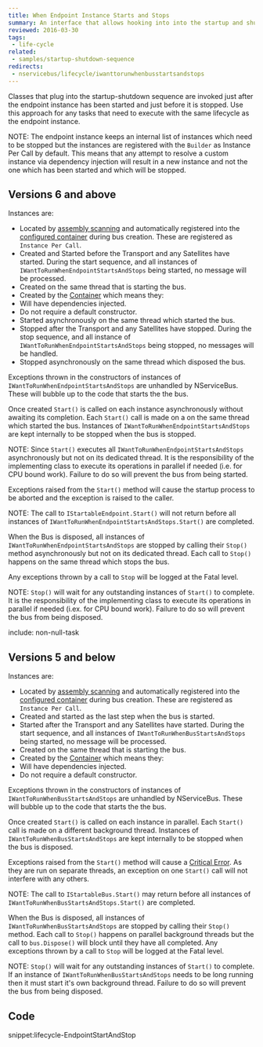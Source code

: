 ```yaml
---
title: When Endpoint Instance Starts and Stops
summary: An interface that allows hooking into into the startup and shutdown sequence of an endpoint instance.
reviewed: 2016-03-30
tags:
 - life-cycle
related:
 - samples/startup-shutdown-sequence
redirects:
 - nservicebus/lifecycle/iwanttorunwhenbusstartsandstops
---
```


Classes that plug into the startup-shutdown sequence are invoked just after the endpoint instance has been started and just before it is stopped. Use this approach for any tasks that need to execute with the same lifecycle as the endpoint instance.

NOTE: The endpoint instance keeps an internal list of instances which need to be stopped but the instances are registered with the `Builder` as Instance Per Call by default. This means that any attempt to resolve a custom instance via dependency injection will result in a new instance and not the one which has been started and which will be stopped.


## Versions 6 and above

Instances are:

 * Located by [assembly scanning](/nservicebus/hosting/assembly-scanning.md) and automatically registered into the [configured container](/nservicebus/containers/) during bus creation. These are registered as `Instance Per Call`.
 * Created and Started before the Transport and any Satellites have started. During the start sequence, and all instances of `IWantToRunWhenEndpointStartsAndStops` being started, no message will be processed.
 * Created on the same thread that is starting the bus.
 * Created by the [Container](/nservicebus/containers/) which means they:
  * Will have dependencies injected.
  * Do not require a default constructor.
 * Started asynchronously on the same thread which started the bus.
 * Stopped after the Transport and any Satellites have stopped. During the stop sequence, and all instance of `IWantToRunWhenEndpointStartsAndStops` being stopped,  no messages will be handled.
 * Stopped asynchronously on the same thread which disposed the bus.

Exceptions thrown in the constructors of instances of `IWantToRunWhenEndpointStartsAndStops` are unhandled by NServiceBus. These will bubble up to the code that starts the the bus.

Once created `Start()` is called on each instance asynchronously without awaiting its completion. Each `Start()` call is made on a on the same thread which started the bus. Instances of `IWantToRunWhenEndpointStartsAndStops` are kept internally to be stopped when the bus is stopped.

NOTE: Since `Start()` executes all `IWantToRunWhenEndpointStartsAndStops` asynchronously but not on its dedicated thread. It is the responsibility of the implementing class to execute its operations in parallel if needed (i.e. for CPU bound work). Failure to do so will prevent the bus from being started.

Exceptions raised from the `Start()` method will cause the startup process to be aborted and the exception is raised to the caller.

NOTE: The call to `IStartableEndpoint.Start()` will not return before all instances of `IWantToRunWhenEndpointStartsAndStops.Start()` are completed.

When the Bus is disposed, all instances of `IWantToRunWhenEndpointStartsAndStops` are stopped by calling their `Stop()` method asynchronously but not on its dedicated thread. Each call to `Stop()` happens on the same thread which stops the bus. 

Any exceptions thrown by a call to `Stop` will be logged at the Fatal level.

NOTE: `Stop()` will wait for any outstanding instances of `Start()` to complete. It is the responsibility of the implementing class to execute its operations in parallel if needed (i.ex. for CPU bound work). Failure to do so will prevent the bus from being disposed.

include: non-null-task


## Versions 5 and below

Instances are:

 * Located by [assembly scanning](/nservicebus/hosting/assembly-scanning.md) and automatically registered into the [configured container](/nservicebus/containers/) during bus creation. These are registered as `Instance Per Call`.
 * Created and started as the last step when the bus is started.
 * Started after the Transport and any Satellites have started. During the start sequence, and all instances of `IWantToRunWhenBusStartsAndStops` being started, no message will be processed.
 * Created on the same thread that is starting the bus.
 * Created by the [Container](/nservicebus/containers/) which means they:
  * Will have dependencies injected.
  * Do not require a default constructor.

Exceptions thrown in the constructors of instances of `IWantToRunWhenBusStartsAndStops` are unhandled by NServiceBus. These will bubble up to the code that starts the the bus.

Once created `Start()` is called on each instance in parallel. Each `Start()` call is made on a different background thread. Instances of `IWantToRunWhenBusStartsAndStops` are kept internally to be stopped when the bus is disposed.

Exceptions raised from the `Start()` method will cause a [Critical Error](/nservicebus/hosting/critical-errors.md). As they are run on separate threads, an exception on one `Start()` call will not interfere with any others.

NOTE: The call to `IStartableBus.Start()` may return before all instances of `IWantToRunWhenBusStartsAndStops.Start()` are completed.

When the Bus is disposed, all instances of `IWantToRunWhenBusStartsAndStops` are stopped by calling their `Stop()` method. Each call to `Stop()` happens on parallel background threads but the call to `bus.Dispose()` will block until they have all completed. Any exceptions thrown by a call to `Stop` will be logged at the Fatal level.

NOTE: `Stop()` will wait for any outstanding instances of `Start()` to complete. If an instance of `IWantToRunWhenBusStartsAndStops` needs to be long running then it must start it's own background thread. Failure to do so will prevent the bus from being disposed.


## Code

snippet:lifecycle-EndpointStartAndStop
